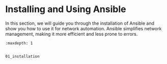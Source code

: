 # Installing and Using Ansible

In this section, we will guide you through the installation of Ansible and show you how to use it for network automation. Ansible simplifies network management, making it more efficient and less prone to errors.



```{toctree}
:maxdepth: 1


01_installation
```
